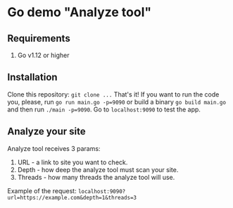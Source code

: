 # Go demo "Analyze tool"

## Requirements
1. Go v1.12 or higher

## Installation 
Clone this repository:
`git clone ...`
That's it! If you want to run the code you, please, run `go run main.go -p=9090` or build a binary `go build main.go` and then run `./main -p=9090`. Go to `localhost:9090` to test the app.

## Analyze your site
Analyze tool receives 3 params:
1. URL - a link to site you want to check.
2. Depth - how deep the analyze tool must scan your site.
3. Threads - how many threads the analyze tool will use.

Example of the request: `localhost:9090?url=https://example.com&depth=1&threads=3`